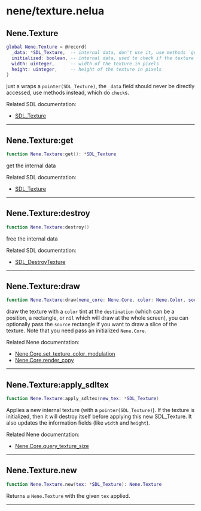 # nene/texture.nelua
## Nene.Texture
```lua
global Nene.Texture = @record{
  _data: *SDL_Texture,  -- internal data, don't use it, use methods `get` and `apply_sdltex` instead
  initialized: boolean, -- internal data, used to check if the texture is initialized
  width: uinteger,      -- width of the texture in pixels
  height: uinteger,     -- height of the texture in pixels
}
```
just a wraps a `pointer(SDL_Texture)`, the `_data` field should never be directly accessed, 
use methods instead, which do `check`s. 
 
Related SDL documentation: 
* [SDL_Texture](https://wiki.libsdl.org/SDL_Texture)

---

## Nene.Texture:get
```lua
function Nene.Texture:get(): *SDL_Texture
```
get the internal data 
 
Related SDL documentation: 
* [SDL_Texture](https://wiki.libsdl.org/SDL_Texture)

---

## Nene.Texture:destroy
```lua
function Nene.Texture:destroy()
```
free the internal data 
 
Related SDL documentation: 
* [SDL_DestroyTexture](https://wiki.libsdl.org/SDL_DestroyTexture)

---

## Nene.Texture:draw
```lua
function Nene.Texture:draw(nene_core: Nene.Core, color: Nene.Color, source: facultative(Nene.Math.Rect), destination: overload(Nene.Math.Vec2, Nene.Math.Rect, niltype))
```
draw the texture with a `color` tint at the `destination` (which can be a position, a rectangle, or `nil` which will draw at the whole screen), 
you can optionally pass the `source` rectangle if you want to draw a slice of the texture. 
Note that you need pass an initialized `Nene.Core`. 
 
Related Nene documentation: 
* [Nene.Core.set_texture_color_modulation](core_state.md#nenecoreset_texture_color_modulation) 
* [Nene.Core.render_copy](core_state.md#nenecorerender_copy)

---

## Nene.Texture:apply_sdltex
```lua
function Nene.Texture:apply_sdltex(new_tex: *SDL_Texture)
```
Applies a new internal texture (with a `pointer(SDL_Texture)`). 
If the texture is initialized, then it will destroy itself before applying this new SDL_Texture. 
It also updates the information fields (like `width` and `height`). 
 
Related Nene documentation: 
* [Nene.Core.query_texture_size](core_state.md#nenecorequery_texture_size)

---

## Nene.Texture.new
```lua
function Nene.Texture.new(tex: *SDL_Texture): Nene.Texture
```
Returns a `Nene.Texture` with the given `tex` applied.

---
